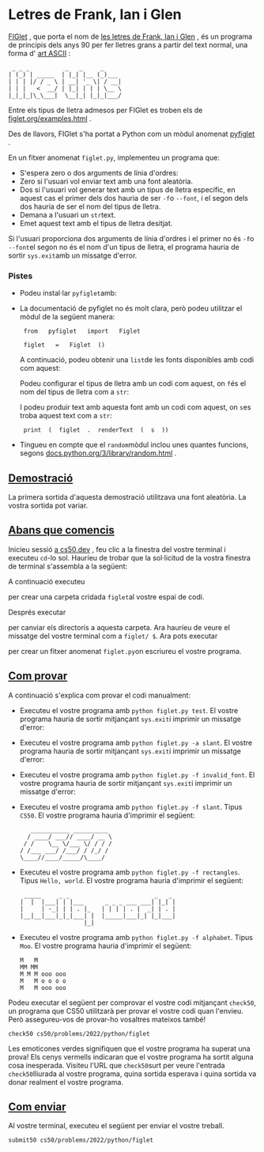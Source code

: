# Letres de Frank, Ian i Glen

[FIGlet](https://es.wikipedia.org/wiki/FIGlet) , que porta el nom de [les letres de Frank, Ian i Glen](http://www.figlet.org/faq.html) , és un programa de principis dels anys 90 per fer lletres grans a partir del text normal, una forma d' [art ASCII](https://en.wikipedia.org/wiki/ASCII_art) :

```
 _ _ _          _   _     _  
| (_) | _____  | |_| |__ (_)___  
| | | |/ / _ \ | __| '_ \| / __|  
| | |   <  __/ | |_| | | | \__ \  
|_|_|_|\_\___|  \__|_| |_|_|___/  
```

Entre els tipus de lletra admesos per FIGlet es troben els de [figlet.org/examples.html](http://www.figlet.org/examples.html) .

Des de llavors, FIGlet s'ha portat a Python com un mòdul anomenat [pyfiglet](https://pypi.org/project/pyfiglet/0.7/) .

En un fitxer anomenat `figlet.py`, implementeu un programa que:

-   S'espera zero o dos arguments de línia d'ordres:
-   Zero si l'usuari vol enviar text amb una font aleatòria.
-   Dos si l'usuari vol generar text amb un tipus de lletra específic, en aquest cas el primer dels dos hauria de ser `-f`o `--font`, i el segon dels dos hauria de ser el nom del tipus de lletra.
-   Demana a l'usuari un `str`text.
-   Emet aquest text amb el tipus de lletra desitjat.

Si l'usuari proporciona dos arguments de línia d'ordres i el primer no és `-f`o `--font`el segon no és el nom d'un tipus de lletra, el programa hauria de sortir `sys.exit`amb un missatge d'error.

### Pistes

-   Podeu instal·lar `pyfiglet`amb:
-   La documentació de pyfiglet no és molt clara, però podeu utilitzar el mòdul de la següent manera:
    
    ```
     from   pyfiglet   import   Figlet   
      
     figlet   =   Figlet  () 
    ```
    
    A continuació, podeu obtenir una `list`de les fonts disponibles amb codi com aquest:
    
    Podeu configurar el tipus de lletra amb un codi com aquest, on `f`és el nom del tipus de lletra com a `str`:
    
    I podeu produir text amb aquesta font amb un codi com aquest, on `s`es troba aquest text com a `str`:
    
    ```
     print  (  figlet  .  renderText  (  s  )) 
    ```
    
-   Tingueu en compte que el `random`mòdul inclou unes quantes funcions, segons [docs.python.org/3/library/random.html](https://docs.python.org/3/library/random.html) .

## [Demostració](https://cs50.harvard.edu/python/2022/psets/4/figlet/#demo)

<script async="" data-autoplay="1" data-cols="80" data-loop="1" data-rows="12" id="asciicast-LIo5QcHpUiXepVFiL4fTBwmuE" src="https://asc
iinema.org/a/LIo5QcHpUiXepVFiL4fTBwmuE.js"></script>
La primera sortida d'aquesta demostració utilitzava una font aleatòria. La vostra sortida pot variar.

## [Abans que comencis](https://cs50.harvard.edu/python/2022/psets/4/figlet/#before-you-begin)

Inicieu sessió [a cs50.dev](https://cs50.dev/) , feu clic a la finestra del vostre terminal i executeu `cd`\-lo sol. Hauríeu de trobar que la sol·licitud de la vostra finestra de terminal s'assembla a la següent:

A continuació executeu

per crear una carpeta cridada `figlet`al vostre espai de codi.

Després executar

per canviar els directoris a aquesta carpeta. Ara hauríeu de veure el missatge del vostre terminal com a `figlet/ $`. Ara pots executar

per crear un fitxer anomenat `figlet.py`on escriureu el vostre programa.

## [Com provar](https://cs50.harvard.edu/python/2022/psets/4/figlet/#how-to-test)

A continuació s'explica com provar el codi manualment:

-   Executeu el vostre programa amb `python figlet.py test`. El vostre programa hauria de sortir mitjançant `sys.exit`i imprimir un missatge d'error:
-   Executeu el vostre programa amb `python figlet.py -a slant`. El vostre programa hauria de sortir mitjançant `sys.exit`i imprimir un missatge d'error:
-   Executeu el vostre programa amb `python figlet.py -f invalid_font`. El vostre programa hauria de sortir mitjançant `sys.exit`i imprimir un missatge d'error:
-   Executeu el vostre programa amb `python figlet.py -f slant`. Tipus `CS50`. El vostre programa hauria d'imprimir el següent:
    
    ```
       ___________ __________   
      / ____/ ___// ____/ __ \  
     / /    \__ \/___ \/ / / /  
    / /___ ___/ /___/ / /_/ /   
    \____//____/_____/\____/    
    ```
    
-   Executeu el vostre programa amb `python figlet.py -f rectangles`. Tipus `Hello, world`. El vostre programa hauria d'imprimir el següent:
    
    ```
     _____     _ _                        _   _   
    |  |  |___| | |___      _ _ _ ___ ___| |_| |  
    |     | -_| | | . |_   | | | | . |  _| | . |  
    |__|__|___|_|_|___| |  |_____|___|_| |_|___|  
                      |_|                         
    ```
    
-   Executeu el vostre programa amb `python figlet.py -f alphabet`. Tipus `Moo`. El vostre programa hauria d'imprimir el següent:
    
    ```
    M   M           
    MM MM           
    M M M ooo ooo   
    M   M o o o o   
    M   M ooo ooo                       
    ```
    

Podeu executar el següent per comprovar el vostre codi mitjançant `check50`, un programa que CS50 utilitzarà per provar el vostre codi quan l'envieu. Però assegureu-vos de provar-ho vosaltres mateixos també!

```
check50 cs50/problems/2022/python/figlet
```

Les emoticones verdes signifiquen que el vostre programa ha superat una prova! Els cenys vermells indicaran que el vostre programa ha sortit alguna cosa inesperada. Visiteu l'URL que `check50`surt per veure l'entrada `check50`lliurada al vostre programa, quina sortida esperava i quina sortida va donar realment el vostre programa.

## [Com enviar](https://cs50.harvard.edu/python/2022/psets/4/figlet/#how-to-submit)

Al vostre terminal, executeu el següent per enviar el vostre treball.

```
submit50 cs50/problems/2022/python/figlet
```
